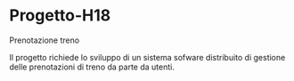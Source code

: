 # Progetto-H18
Prenotazione treno

Il progetto richiede lo sviluppo di un sistema sofware distribuito di gestione delle prenotazioni di treno
da parte da utenti.
